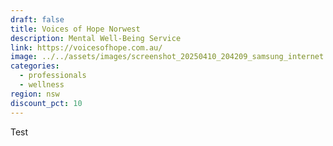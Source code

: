 ```yaml
---
draft: false
title: Voices of Hope Norwest
description: Mental Well-Being Service
link: https://voicesofhope.com.au/
image: ../../assets/images/screenshot_20250410_204209_samsung_internet.jpg
categories:
  - professionals
  - wellness
region: nsw
discount_pct: 10
---
```

Test
